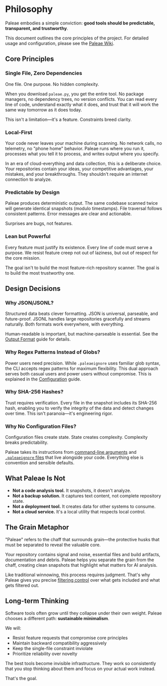 # Philosophy

Paleae embodies a simple conviction: **good tools should be predictable, transparent, and trustworthy**.

This document outlines the core principles of the project. For detailed usage and configuration, please see the [Paleae Wiki](paleae.wiki/Home.md).

## Core Principles

### Single File, Zero Dependencies

One file. One purpose. No hidden complexity.

When you download `paleae.py`, you get the entire tool. No package managers, no dependency trees, no version conflicts. You can read every line of code, understand exactly what it does, and trust that it will work the same way tomorrow as it does today.

This isn't a limitation—it's a feature. Constraints breed clarity.

### Local-First

Your code never leaves your machine during scanning. No network calls, no telemetry, no "phone home" behavior. Paleae runs where you run it, processes what you tell it to process, and writes output where you specify.

In an era of cloud-everything and data collection, this is a deliberate choice. Your repositories contain your ideas, your competitive advantages, your mistakes, and your breakthroughs. They shouldn't require an internet connection to analyze.

### Predictable by Design

Paleae produces deterministic output. The same codebase scanned twice will generate identical snapshots (modulo timestamps). File traversal follows consistent patterns. Error messages are clear and actionable.

Surprises are bugs, not features.

### Lean but Powerful

Every feature must justify its existence. Every line of code must serve a purpose. We resist feature creep not out of laziness, but out of respect for the core mission.

The goal isn't to build the most feature-rich repository scanner. The goal is to build the most trustworthy one.

## Design Decisions

### Why JSON/JSONL?

Structured data beats clever formatting. JSON is universal, parseable, and future-proof. JSONL handles large repositories gracefully and streams naturally. Both formats work everywhere, with everything.

Human-readable is important, but machine-parseable is essential. See the [Output Format](paleae.wiki/Output-Format.md) guide for details.

### Why Regex Patterns Instead of Globs?

Power users need precision. While `.paleaeignore` uses familiar glob syntax, the CLI accepts regex patterns for maximum flexibility. This dual approach serves both casual users and power users without compromise. This is explained in the [Configuration](paleae.wiki/Configuration.md) guide.

### Why SHA-256 Hashes?

Trust requires verification. Every file in the snapshot includes its SHA-256 hash, enabling you to verify the integrity of the data and detect changes over time. This isn't paranoia—it's engineering rigor.

### Why No Configuration Files?

Configuration files create state. State creates complexity. Complexity breaks predictability.

Paleae takes its instructions from [command-line arguments](paleae.wiki/Usage-Guide.md) and [`.paleaeignore` files](paleae.wiki/Configuration.md) that live alongside your code. Everything else is convention and sensible defaults.

## What Paleae Is Not

- **Not a code analysis tool.** It snapshots, it doesn't analyze.
- **Not a backup solution.** It captures text content, not complete repository state.
- **Not a deployment tool.** It creates data for other systems to consume.
- **Not a cloud service.** It's a local utility that respects local control.

## The Grain Metaphor

"Paleae" refers to the chaff that surrounds grain—the protective husks that must be separated to reveal the valuable core.

Your repository contains signal and noise, essential files and build artifacts, documentation and debris. Paleae helps you separate the grain from the chaff, creating clean snapshots that highlight what matters for AI analysis.

Like traditional winnowing, this process requires judgment. That's why Paleae gives you precise [filtering control](paleae.wiki/Configuration.md) over what gets included and what gets filtered out.

## Long-term Thinking

Software tools often grow until they collapse under their own weight. Paleae chooses a different path: **sustainable minimalism**.

We will:
- Resist feature requests that compromise core principles
- Maintain backward compatibility aggressively
- Keep the single-file constraint inviolate
- Prioritize reliability over novelty

The best tools become invisible infrastructure. They work so consistently that you stop thinking about them and focus on your actual work instead.

That's the goal.
